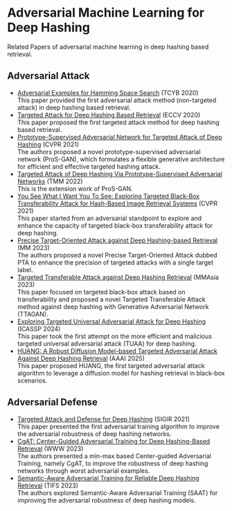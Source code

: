 # Adversarial Machine Learning for Deep Hashing
Related Papers of adversarial machine learning in deep hashing based retrieval.

## Adversarial Attack
* [Adversarial Examples for Hamming Space Search](https://ieeexplore.ieee.org/abstract/document/8573146?casa_token=oSN3MdK2xywAAAAA:VaqbgSObmrYw8QFZgTh4pgicBtNmGp8KINeMV0upyxbL2cuqq0-pcx4EeJPkrN3iooEpVzN-7Q) (TCYB 2020) <br/> This paper provided the first adversarial attack method (non-targeted attack) in deep hashing based retrieval.
* [Targeted Attack for Deep Hashing Based Retrieval](https://link.springer.com/chapter/10.1007/978-3-030-58452-8_36) (ECCV 2020) <br/> This paper proposed the first targeted attack method for deep hashing based retrieval.
* [Prototype-Supervised Adversarial Network for Targeted Attack of Deep Hashing](https://openaccess.thecvf.com/content/CVPR2021/html/Wang_Prototype-Supervised_Adversarial_Network_for_Targeted_Attack_of_Deep_Hashing_CVPR_2021_paper.html) (CVPR 2021) <br/> The authors proposed a novel prototype-supervised adversarial network (ProS-GAN), which formulates a flexible generative architecture for efficient and effective targeted hashing attack.
* [Targeted Attack of Deep Hashing Via Prototype-Supervised Adversarial Networks](https://ieeexplore.ieee.org/abstract/document/9488305) (TMM 2022) <br/> This is the extension work of ProS-GAN.
* [You See What I Want You To See: Exploring Targeted Black-Box Transferability Attack for Hash-Based Image Retrieval Systems](https://openaccess.thecvf.com/content/CVPR2021/html/Xiao_You_See_What_I_Want_You_To_See_Exploring_Targeted_CVPR_2021_paper.html) (CVPR 2021) <br/> This paper started from an adversarial standpoint to explore and enhance the capacity of targeted black-box transferability attack for deep hashing.
* [Precise Target-Oriented Attack against Deep Hashing-based Retrieval](https://dl.acm.org/doi/abs/10.1145/3581783.3612364) (MM 2023) <br/> The authors proposed a novel Precise Target-Oriented Attack dubbed PTA to enhance the precision of targeted attacks with a single target label.
* [Targeted Transferable Attack against Deep Hashing Retrieval](https://dl.acm.org/doi/abs/10.1145/3595916.3626420) (MMAsia 2023) <br/> This paper focused on targeted black-box attack based on transferability and proposed a novel Targeted Transferable Attack method against deep hashing with Generative Adversarial Network (TTAGAN).
* [Exploring Targeted Universal Adversarial Attack for Deep Hashing](https://ieeexplore.ieee.org/abstract/document/10445806) (ICASSP 2024) <br/> This paper took the first attempt on the more efficient and malicious targeted universal adversarial attack (TUAA) for deep hashing.
* [HUANG: A Robust Diffusion Model-based Targeted Adversarial Attack Against Deep Hashing Retrieval](https://ojs.aaai.org/index.php/AAAI/article/view/32377) (AAAI 2025) <br/> This paper proposed HUANG, the first targeted adversarial attack algorithm to leverage a diffusion model for hashing retrieval in black-box scenarios.


## Adversarial Defense
* [Targeted Attack and Defense for Deep Hashing](https://dl.acm.org/doi/abs/10.1145/3404835.3463233) (SIGIR 2021) <br/> This paper presented the first adversarial training algorithm to improve the adversarial robustness of deep hashing networks.
* [CgAT: Center-Guided Adversarial Training for Deep Hashing-Based Retrieval](https://dl.acm.org/doi/abs/10.1145/3543507.3583369) (WWW 2023) <br/> The authors presented a min-max based Center-guided Adversarial Training, namely CgAT, to improve the robustness of deep hashing networks through worst adversarial examples.
* [Semantic-Aware Adversarial Training for Reliable Deep Hashing Retrieval](https://ieeexplore.ieee.org/abstract/document/10189878) (TIFS 2023) <br/> The authors explored Semantic-Aware Adversarial Training (SAAT) for improving the adversarial robustness of deep hashing models.
